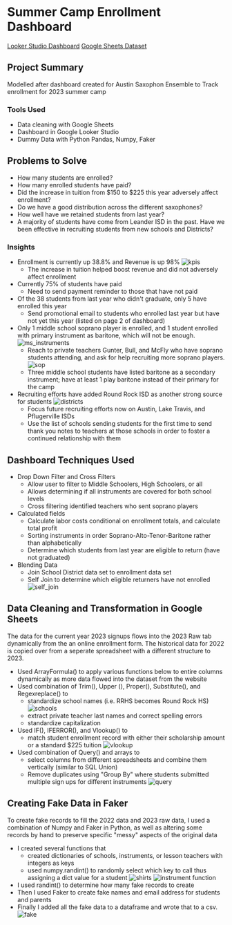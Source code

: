 # Summer Camp Enrollment Dashboard
[Looker Studio Dashboard](https://lookerstudio.google.com/s/sRvBdwceQXA)
[Google Sheets Dataset](https://docs.google.com/spreadsheets/d/1XGGhxuWfjlb2WiGxh-bEyMGVFgQtdlbVafmqPyaPB3o/edit#gid=324466194)

## Project Summary
Modelled after dashboard created for Austin Saxophon Ensemble to Track enrollment for 2023 summer camp

### Tools Used
- Data cleaning with Google Sheets
- Dashboard in Google Looker Studio
- Dummy Data with Python Pandas, Numpy, Faker

## Problems to Solve
- How many students are enrolled?
- How many enrolled students have paid?
- Did the increase in tuition from $150 to $225 this year adversely affect enrollment?
- Do we have a good distribution across the different saxophones?
- How well have we retained students from last year?
- A majority of students have come from Leander ISD in the past. Have we been effective in recruiting students from new schools and Districts?

### Insights
- Enrollment is currently up 38.8% and Revenue is up 98%
![kpis](/images/kpis.png)
    - The increase in tuition helped boost revenue and did not adversely affect enrollment
- Currently 75% of students have paid
    - Need to send payment reminder to those that have not paid
- Of the 38 students from last year who didn't graduate, only 5 have enrolled this year
    - Send promotional email to students who enrolled last year but have not yet this year (listed on page 2 of dashboard)
- Only 1 middle school soprano player is enrolled, and 1 student enrolled with primary instrument as baritone, which will not be enough.
![ms_instruments](/images/mid_instr.png)
    - Reach to private teachers Gunter, Bull, and McFly who have soprano students attending, and ask for help recruiting more soprano players.
![sop](/images/instr_cross_filter.png)
    - Three middle school students have listed baritone as a secondary instrument; have at least 1 
    play baritone instead of their primary for the camp
- Recruiting efforts have added Round Rock ISD as another strong source for students
![districts](/images/district.png)
    - Focus future recruiting efforts now on Austin, Lake Travis, and Pflugerville ISDs
    - Use the list of schools sending students for the first time to send thank you notes to teachers at those schools in order to foster a continued relationship with them

## Dashboard Techniques Used
- Drop Down Filter and Cross Filters
    - Allow user to filter to Middle Schoolers, High Schoolers, or all
    - Allows determining if all instruments are covered for both school levels
    - Cross filtering identified teachers who sent soprano players
- Calculated fields
    - Calculate labor costs conditional on enrollment totals, and calculate total profit
    - Sorting instruments in order Soprano-Alto-Tenor-Baritone rather than alphabetically
    - Determine which students from last year are eligible to return (have not graduated)
- Blending Data
    - Join School District data set to enrollment data set
    - Self Join to determine which eligible returners have not enrolled
![self_join](/images/self_join.png)

## Data Cleaning and Transformation in Google Sheets

The data for the current year 2023 signups flows into the 2023 Raw tab dynamically from the an online enrollment form. The historical data for 2022 is copied over from a seperate spreadsheet with a different structure to 2023.
- Used ArrayFormula() to apply various functions below to entire columns dynamically as more data flowed into the dataset from the website
- Used combination of Trim(), Upper (), Proper(), Substitute(), and Regexreplace() to 
    - standardize school names (i.e. RRHS becomes Round Rock HS)
![schools](/images/school_cleaning_formula.png)
    - extract private teacher last names and correct spelling errors
    - standardize capitalization
- Used IF(), IFERROR(), and Vlookup() to 
    - match student enrollment record with either their scholarship amount or a standard $225 tuition
![vlookup](/images/vlookup.png)
- Used combination of Query() and arrays to 
    - select columns from different spreadsheets and combine them vertically (similar to SQL Union)
    - Remove duplicates using "Group By" where students submitted multiple sign ups for different instruments
![query](/images/query_formula.png)

## Creating Fake Data in Faker

To create fake records to fill the 2022 data and 2023 raw data, I used a combination of Numpy and Faker in Python, as well as altering some records by hand to preserve specific "messy" aspects of the original data

- I created several functions that
    - created dictionaries of schools, instruments, or lesson teachers with integers as keys
    - used numpy.randint() to randomly select which key to call thus assigning a dict value for a student
![shirts](/images/shirt_sizer.png)
![instrument function](/images/inst_func.png)
- I used randint() to determine how many fake records to create
- Then I used Faker to create fake names and email address for students and parents
- Finally I added all the fake data to a dataframe and wrote that to a csv.
![fake](/images/df_creator.png)

